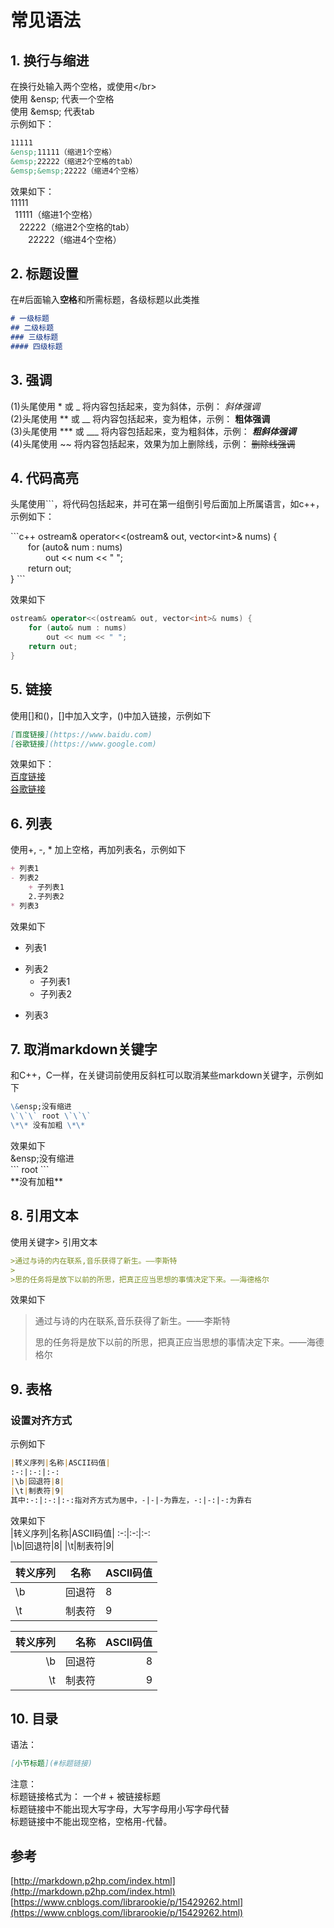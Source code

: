 # 常见语法

## 1. 换行与缩进  

在换行处输入两个空格，或使用\</br>  
使用 \&ensp; 代表一个空格  
使用 \&emsp; 代表tab  
示例如下：

```md
11111
&ensp;11111（缩进1个空格）
&emsp;22222（缩进2个空格的tab）
&emsp;&emsp;22222（缩进4个空格）
```

效果如下：  
11111  
&ensp;11111（缩进1个空格）  
&emsp;22222（缩进2个空格的tab）  
&emsp;&emsp;22222（缩进4个空格）  

## 2. 标题设置  

在#后面输入**空格**和所需标题，各级标题以此类推  

```md
# 一级标题  
## 二级标题  
### 三级标题  
#### 四级标题  
```

## 3. 强调  

(1)头尾使用 \* 或 \_ 将内容包括起来，变为斜体，示例： *斜体强调*  
(2)头尾使用 \*\* 或 \_\_ 将内容包括起来，变为粗体，示例： **粗体强调**  
(3)头尾使用 \*\*\* 或 \_\_\_ 将内容包括起来，变为粗斜体，示例： ***粗斜体强调***  
(4)头尾使用 \~\~ 将内容包括起来，效果为加上删除线，示例： ~~删除线强调~~  

## 4. 代码高亮  

头尾使用```，将代码包括起来，并可在第一组倒引号后面加上所属语言，如c++，示例如下：  

\`\`\`c++
ostream& operator<<(ostream& out, vector\<int\>& nums) {  
&emsp;&emsp;for (auto& num : nums)  
&emsp;&emsp;&emsp;&emsp;out << num << " ";  
&emsp;&emsp;return out;  
}
\`\`\`

效果如下  

```c++
ostream& operator<<(ostream& out, vector<int>& nums) {
    for (auto& num : nums)
        out << num << " ";
    return out;
}
```

## 5. 链接  

使用[]和()，[]中加入文字，()中加入链接，示例如下  

```md
[百度链接](https://www.baidu.com)  
[谷歌链接](https://www.google.com)  
```

效果如下：  
[百度链接](https://www.baidu.com)  
[谷歌链接](https://www.google.com)  

## 6. 列表  

使用+, -, * 加上空格，再加列表名，示例如下  

```md
+ 列表1  
- 列表2  
    + 子列表1  
    2.子列表2  
* 列表3
```

效果如下  
+ 列表1  
- 列表2  
    + 子列表1  
    - 子列表2  
* 列表3

## 7. 取消markdown关键字  

和C++，C一样，在关键词前使用反斜杠可以取消某些markdown关键字，示例如下  

```md
\&ensp;没有缩进  
\`\`\` root \`\`\`
\*\* 没有加粗 \*\*
```

效果如下  
\&ensp;没有缩进  
\`\`\` root \`\`\`  
\*\*没有加粗\*\*  

## 8. 引用文本  

使用关键字> 引用文本  

```md
>通过与诗的内在联系,音乐获得了新生。——李斯特
>
>思的任务将是放下以前的所思，把真正应当思想的事情决定下来。——海德格尔
```

效果如下  
>通过与诗的内在联系,音乐获得了新生。——李斯特  
>
>思的任务将是放下以前的所思，把真正应当思想的事情决定下来。——海德格尔  

## 9. 表格  

### 设置对齐方式  

示例如下  

```md
|转义序列|名称|ASCII码值|
:-:|:-:|:-:
|\b|回退符|8|
|\t|制表符|9|
其中:-:|:-:|:-:指对齐方式为居中，-|-|-为靠左，-:|-:|-:为靠右
```

效果如下  
|转义序列|名称|ASCII码值|
:-:|:-:|:-:  
|\b|回退符|8|
|\t|制表符|9|  

|转义序列|名称|ASCII码值|
-|-|-
|\b|回退符|8|
|\t|制表符|9|

|转义序列|名称|ASCII码值|
-:|-:|-:
|\b|回退符|8|
|\t|制表符|9|  

## 10. 目录  

语法：

```md
[小节标题](#标题链接) 
```

注意：  
标题链接格式为： 一个# + 被链接标题  
标题链接中不能出现大写字母，大写字母用小写字母代替  
标题链接中不能出现空格，空格用-代替。  

## 参考  

[http://markdown.p2hp.com/index.html](http://markdown.p2hp.com/index.html)  
[https://www.cnblogs.com/librarookie/p/15429262.html](https://www.cnblogs.com/librarookie/p/15429262.html)  
